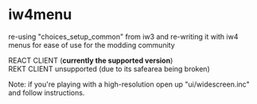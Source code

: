 # iw4menu
re-using "choices_setup_common" from iw3 and re-writing it with iw4 menus for ease of use for the modding community

REACT CLIENT (<b>currently the supported version</b>)
<br>
REKT CLIENT unsupported (due to its safearea being broken)

Note:
if you're playing with a high-resolution open up "ui/widescreen.inc" and follow instructions.
